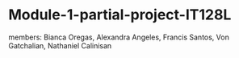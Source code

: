 # Module-1-partial-project-IT128L
members: Bianca Oregas, Alexandra Angeles, Francis Santos, Von Gatchalian, Nathaniel Calinisan
